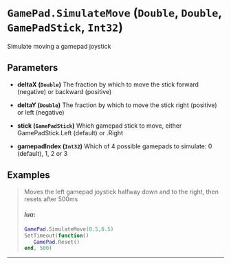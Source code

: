 # `GamePad.SimulateMove` (`Double`, `Double`, `GamePadStick`, `Int32`)


Simulate moving a gamepad joystick


## Parameters

* **deltaX (`Double`)** 
	The fraction by which to move the stick forward (negative) or backward (positive)

* **deltaY (`Double`)** 
	The fraction by which to move the stick right (positive) or left (negative)

* **stick (`GamePadStick`)** 
	Which gamepad stick to move, either GamePadStick.Left (default) or .Right

* **gamepadIndex (`Int32`)** 
	Which of 4 possible gamepads to simulate: 0 (default), 1, 2 or 3


## Examples

> Moves the left gamepad joystick halfway down and to the right, then resets after 500ms
> 
> #### _lua_:
> ```lua
> GamePad.SimulateMove(0.5,0.5)
> SetTimeout(function()
>    GamePad.Reset()
> end, 500)
> ```
---
